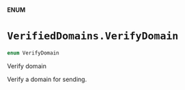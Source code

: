 **ENUM**

# `VerifiedDomains.VerifyDomain`

```swift
enum VerifyDomain
```

Verify domain

Verify a domain for sending.
